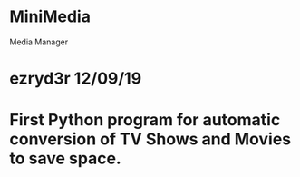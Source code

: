 # MiniMedia
Media Manager
# ezryd3r 12/09/19
# First Python program for automatic conversion of TV Shows and Movies to save space.
